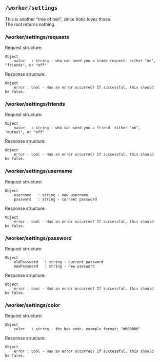 ## ```/worker/settings```
This is another "tree of hell", since Xotic loves those.<br>
The root returns nothing.

### /worker/settings/requests
Request structure:   
```
Object
    value   : string - who can send you a trade request. either "on", "friends", or "off"
```

Response structure:
```
Object
    error : bool - Has an error occurred? If successful, this should be false.
```

### /worker/settings/friends
Request structure:   
```
Object
    value   : string - who can send you a friend. either "on", "mutual", or "off"
```

Response structure:
```
Object
    error : bool - Has an error occurred? If successful, this should be false.
```

### /worker/settings/username
Request structure:   
```
Object
    username   : string - new username
    password   : string - current password
```

Response structure:
```
Object
    error : bool - Has an error occurred? If successful, this should be false.
```

### /worker/settings/password
Request structure:   
```
Object
    oldPassword   : string - current password
    newPassword   : string - new password
```

Response structure:
```
Object
    error : bool - Has an error occurred? If successful, this should be false.
```

### /worker/settings/color
Request structure:   
```
Object
    color   : string - the hex code. example format: "#000000"
```

Response structure:
```
Object
    error : bool - Has an error occurred? If successful, this should be false.
```
